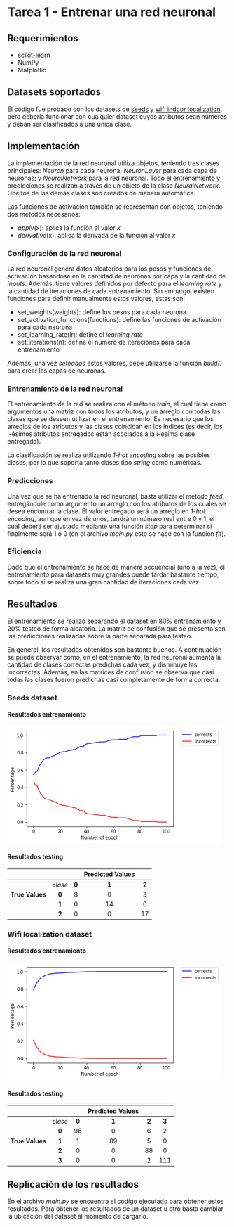# Tarea 1 - Entrenar una red neuronal

## Requerimientos

* scikit-learn
* NumPy
* Matplotlib

## Datasets soportados

El código fue probado con los datasets de [seeds](https://archive.ics.uci.edu/ml/datasets/seeds) y [wifi indoor localization](https://archive.ics.uci.edu/ml/datasets/Wireless+Indoor+Localization), pero debería funcionar con cualquier dataset cuyos atributos sean números y deban ser clasificados a una única clase.

## Implementación

La implementación de la red neuronal utiliza objetos, teniendo tres clases principales: *Neuron* para cada neurona; *NeuronLayer* para cada capa de neuronas; y *NeuralNetwork* para la red neuronal. Todo el entrenamiento y predicciones se realizan a través de un objeto de la clase *NeuralNetwork*. Obejtos de las demás clases son creados de manera automática.

Las funciones de activación también se representan con objetos, teniendo dos métodos necesarios:

* *apply*(x): aplica la función al valor *x*
* *derivative*(x): aplica la derivada de la función al valor *x*

### Configuración de la red neuronal

La red neuronal genera datos aleatorios para los pesos y funciones de activación basandose en la cantidad de neuronas por capa y la cantidad de *inputs*. Además, tiene valores definidos por defecto para el *learning rate* y la cantidad de iteraciones de cada entrenamiento. Sin embargo, existen funciones para definir manualmente estos valores, estas son:

* set_weights(weights): define los pesos para cada neurona
* set_activation_functions(functions): define las funciones de activación para cada neurona
* set_learning_rate(lr): define el *learning rate*
* set_iterations(n): define el número de iteraciones para cada entrenamiento

Además, una vez *seteados* estos valores, debe utilizarse la función *build()* para crear las capas de neuronas.

### Entrenamiento de la red neuronal

El entrenamiento de la red se realiza con el método *train*, el cual tiene como argumentos una matriz con todos los atributos, y un arreglo con todas las clases que se deseen utilizar en el entrenamiento. Es necesario que los arreglos de los atributos y las clases coincidan en los índices (es decir, los i-ésimos atributos entregados están asociados a la i-ésima clase entregada).

La clasificación se realiza utilizando *1-hot encoding* sobre las posibles clases, por lo que soporta tanto clases tipo *string* como numéricas.

### Predicciones

Una vez que se ha entrenado la red neuronal, basta utilizar el método *feed*, entregándole como argumento un arreglo con los atributos de los cuales se desea encontrar la clase. El valor entregado será un arreglo en *1-hot encoding*, aun que en vez de unos, tendrá un número real entre 0 y 1, el cual deberá ser ajustado mediante una función *step* para determinar si finalmente será 1 ó 0 (en el archivo *main.py* esto se hace con la función *fit*).

### Eficiencia

Dado que el entrenamiento se hace de manera secuencial (uno a la vez), el entrenamiento para datasets muy grandes puede tardar bastante tiempo, sobre todo si se realiza una gran cantidad de iteraciones cada vez.

## Resultados

El entrenamiento se realizó separando el dataset en 80% entrenamiento y 20% testeo de forma aleatoria. La matriz de confusión que se presenta son las predicciones realizadas sobre la parte separada para testeo.

En general, los resultados obtenidos son bastante buenos. A continuación se puede observar como, en el entrenamiento, la red neuronal aumenta la cantidad de clases correctas predichas cada vez, y disminuye las incorrectas. Además, en las matrices de confusión se observa que casi todas las clases fueron predichas casi completamente de forma correcta.

### Seeds dataset
#### Resultados entrenamiento
![](img/seeds_dataset_results.png)

#### Resultados testing
|                 |    |   | **Predicted Values** |    |
|:---------------:|:--:|:-:|:--------------------:|:--:|
|                 |  *clase*  | **0** |         **1**            |  **2** |
| **True Values** |  **0** | 8 |         0            |  3 |
|                 |  **1** | 0 |        14            |  0 |
|                 |  **2** | 0 |         0            | 17 |

### Wifi localization dataset
#### Resultados entrenamiento
![](img/wifi_localization_results.png)

#### Resultados testing
|                 |    |    | **Predicted Values** |    |     |
|:---------------:|:--:|:--:|:--------------------:|:--:|:---:|
|                 |  *clase*  |  **0** |                    **1** |  **2** |   **3** |
|                 |  **0** | 96 |           0          |  6 |  2  |
| **True Values** | **1**  |  1 |          89          |  5 |  0  |
|                 | **2**  |  0 |           0          | 88 |  0  |
|                 | **3**  |  0 |           0          |  2 | 111 |

## Replicación de los resultados

En el archivo *main.py* se encuentra el código ejecutado para obtener estos resultados. Para obtener los resultados de un dataset u otro basta cambiar la ubicación del dataset al momento de cargarlo.
